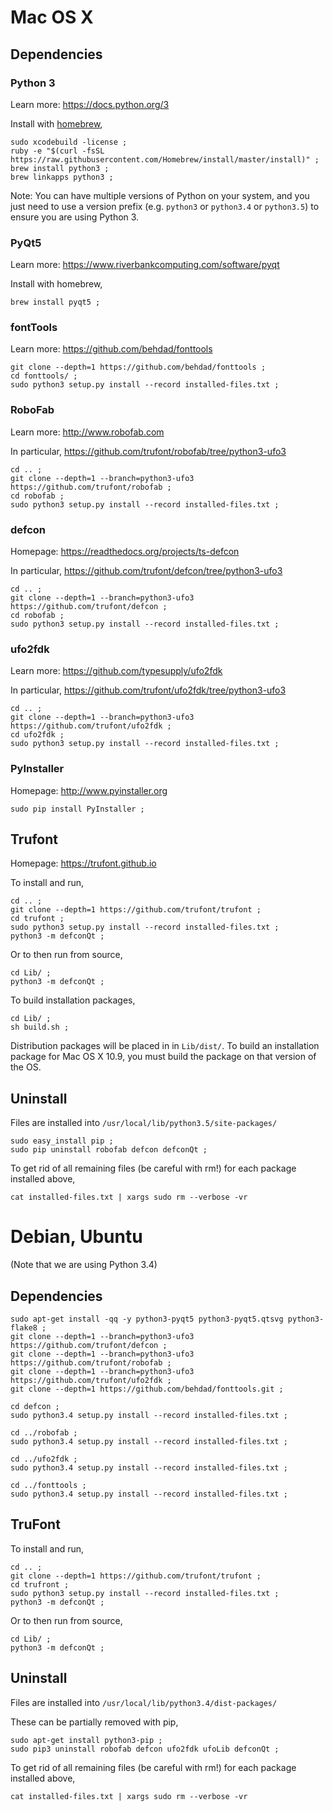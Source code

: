 # Mac OS X

## Dependencies

### Python 3

Learn more: https://docs.python.org/3

Install with [homebrew](http://brew.sh),

    sudo xcodebuild -license ;
    ruby -e "$(curl -fsSL https://raw.githubusercontent.com/Homebrew/install/master/install)" ;
    brew install python3 ;
	brew linkapps python3 ;

Note: You can have multiple versions of Python on your system, and you just need to use a version prefix (e.g. `python3` or `python3.4` or `python3.5`) to ensure you are using Python 3. 

### PyQt5

Learn more: https://www.riverbankcomputing.com/software/pyqt

Install with homebrew,

    brew install pyqt5 ;

### fontTools

Learn more: https://github.com/behdad/fonttools

    git clone --depth=1 https://github.com/behdad/fonttools ;
    cd fonttools/ ;
    sudo python3 setup.py install --record installed-files.txt ;

### RoboFab

Learn more: http://www.robofab.com

In particular, https://github.com/trufont/robofab/tree/python3-ufo3

    cd .. ;
    git clone --depth=1 --branch=python3-ufo3 https://github.com/trufont/robofab ;
    cd robofab ;
    sudo python3 setup.py install --record installed-files.txt ;

### defcon

Homepage: https://readthedocs.org/projects/ts-defcon

In particular, https://github.com/trufont/defcon/tree/python3-ufo3

    cd .. ;
    git clone --depth=1 --branch=python3-ufo3 https://github.com/trufont/defcon ;
    cd robofab ;
    sudo python3 setup.py install --record installed-files.txt ;

### ufo2fdk

Learn more: https://github.com/typesupply/ufo2fdk

In particular, https://github.com/trufont/ufo2fdk/tree/python3-ufo3

    cd .. ;
    git clone --depth=1 --branch=python3-ufo3 https://github.com/trufont/ufo2fdk ;
    cd ufo2fdk ;
    sudo python3 setup.py install --record installed-files.txt ;

### PyInstaller

Homepage: http://www.pyinstaller.org

    sudo pip install PyInstaller ;

## Trufont

Homepage: https://trufont.github.io

To install and run,

    cd .. ;
    git clone --depth=1 https://github.com/trufont/trufont ;
    cd trufont ;
    sudo python3 setup.py install --record installed-files.txt ;
    python3 -m defconQt ;

Or to then run from source,

    cd Lib/ ; 
    python3 -m defconQt ;

To build installation packages,

    cd Lib/ ;
    sh build.sh ;

Distribution packages will be placed in in `Lib/dist/`.
To build an installation package for Mac OS X 10.9, you must build the package on that version of the OS.

## Uninstall

Files are installed into `/usr/local/lib/python3.5/site-packages/` 

    sudo easy_install pip ;
    sudo pip uninstall robofab defcon defconQt ;

To get rid of all remaining files (be careful with rm!) for each package installed above,

    cat installed-files.txt | xargs sudo rm --verbose -vr

# Debian, Ubuntu

(Note that we are using Python 3.4)

## Dependencies

    sudo apt-get install -qq -y python3-pyqt5 python3-pyqt5.qtsvg python3-flake8 ;
    git clone --depth=1 --branch=python3-ufo3 https://github.com/trufont/defcon ;
    git clone --depth=1 --branch=python3-ufo3 https://github.com/trufont/robofab ;
    git clone --depth=1 --branch=python3-ufo3 https://github.com/trufont/ufo2fdk ;
    git clone --depth=1 https://github.com/behdad/fonttools.git ;

    cd defcon ;
    sudo python3.4 setup.py install --record installed-files.txt ;

    cd ../robofab ;
    sudo python3.4 setup.py install --record installed-files.txt ;

    cd ../ufo2fdk ;
    sudo python3.4 setup.py install --record installed-files.txt ;

    cd ../fonttools ;
    sudo python3.4 setup.py install --record installed-files.txt ;

## TruFont

To install and run,

    cd .. ;
    git clone --depth=1 https://github.com/trufont/trufont ;
    cd trufront ;
    sudo python3 setup.py install --record installed-files.txt ;
    python3 -m defconQt ;

Or to then run from source,

    cd Lib/ ; 
    python3 -m defconQt ;

## Uninstall

Files are installed into `/usr/local/lib/python3.4/dist-packages/`

These can be partially removed with pip,

    sudo apt-get install python3-pip ;
    sudo pip3 uninstall robofab defcon ufo2fdk ufoLib defconQt ;

To get rid of all remaining files (be careful with rm!) for each package installed above,

    cat installed-files.txt | xargs sudo rm --verbose -vr
